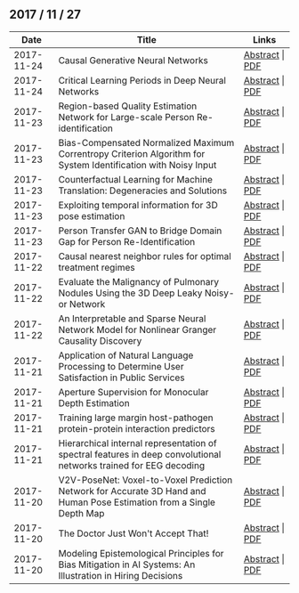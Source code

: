 ## 2017 / 11 / 27

|   Date   |                                                         Title                                                         |                                         Links                                          |
|----------|-----------------------------------------------------------------------------------------------------------------------|----------------------------------------------------------------------------------------|
|2017-11-24|Causal Generative Neural Networks                                                                                      |[Abstract](http://arxiv.org/abs/1711.08936v1) \| [PDF](http://arxiv.org/pdf/1711.08936v1)|
|2017-11-24|Critical Learning Periods in Deep Neural Networks                                                                      |[Abstract](http://arxiv.org/abs/1711.08856v1) \| [PDF](http://arxiv.org/pdf/1711.08856v1)|
|2017-11-23|Region-based Quality Estimation Network for Large-scale Person   Re-identification                                     |[Abstract](http://arxiv.org/abs/1711.08766v1) \| [PDF](http://arxiv.org/pdf/1711.08766v1)|
|2017-11-23|Bias-Compensated Normalized Maximum Correntropy Criterion Algorithm for   System Identification with Noisy Input       |[Abstract](http://arxiv.org/abs/1711.08677v1) \| [PDF](http://arxiv.org/pdf/1711.08677v1)|
|2017-11-23|Counterfactual Learning for Machine Translation: Degeneracies and   Solutions                                          |[Abstract](http://arxiv.org/abs/1711.08621v1) \| [PDF](http://arxiv.org/pdf/1711.08621v1)|
|2017-11-23|Exploiting temporal information for 3D pose estimation                                                                 |[Abstract](http://arxiv.org/abs/1711.08585v1) \| [PDF](http://arxiv.org/pdf/1711.08585v1)|
|2017-11-23|Person Transfer GAN to Bridge Domain Gap for Person Re-Identification                                                  |[Abstract](http://arxiv.org/abs/1711.08565v1) \| [PDF](http://arxiv.org/pdf/1711.08565v1)|
|2017-11-22|Causal nearest neighbor rules for optimal treatment regimes                                                            |[Abstract](http://arxiv.org/abs/1711.08451v1) \| [PDF](http://arxiv.org/pdf/1711.08451v1)|
|2017-11-22|Evaluate the Malignancy of Pulmonary Nodules Using the 3D Deep Leaky   Noisy-or Network                                |[Abstract](http://arxiv.org/abs/1711.08324v1) \| [PDF](http://arxiv.org/pdf/1711.08324v1)|
|2017-11-22|An Interpretable and Sparse Neural Network Model for Nonlinear Granger   Causality Discovery                           |[Abstract](http://arxiv.org/abs/1711.08160v1) \| [PDF](http://arxiv.org/pdf/1711.08160v1)|
|2017-11-21|Application of Natural Language Processing to Determine User   Satisfaction in Public Services                         |[Abstract](http://arxiv.org/abs/1711.08083v1) \| [PDF](http://arxiv.org/pdf/1711.08083v1)|
|2017-11-21|Aperture Supervision for Monocular Depth Estimation                                                                    |[Abstract](http://arxiv.org/abs/1711.07933v1) \| [PDF](http://arxiv.org/pdf/1711.07933v1)|
|2017-11-21|Training large margin host-pathogen protein-protein interaction   predictors                                           |[Abstract](http://arxiv.org/abs/1711.07886v1) \| [PDF](http://arxiv.org/pdf/1711.07886v1)|
|2017-11-21|Hierarchical internal representation of spectral features in deep   convolutional networks trained for EEG decoding    |[Abstract](http://arxiv.org/abs/1711.07792v2) \| [PDF](http://arxiv.org/pdf/1711.07792v2)|
|2017-11-20|V2V-PoseNet: Voxel-to-Voxel Prediction Network for Accurate 3D Hand and   Human Pose Estimation from a Single Depth Map|[Abstract](http://arxiv.org/abs/1711.07399v1) \| [PDF](http://arxiv.org/pdf/1711.07399v1)|
|2017-11-20|The Doctor Just Won't Accept That!                                                                                     |[Abstract](http://arxiv.org/abs/1711.08037v2) \| [PDF](http://arxiv.org/pdf/1711.08037v2)|
|2017-11-20|Modeling Epistemological Principles for Bias Mitigation in AI Systems:   An Illustration in Hiring Decisions           |[Abstract](http://arxiv.org/abs/1711.07111v1) \| [PDF](http://arxiv.org/pdf/1711.07111v1)|



